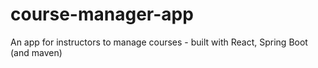 # course-manager-app
An app for instructors to manage courses - built with React, Spring Boot (and maven)
